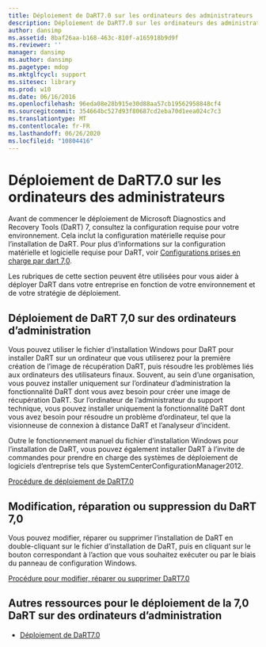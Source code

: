 ```yaml
---
title: Déploiement de DaRT7.0 sur les ordinateurs des administrateurs
description: Déploiement de DaRT7.0 sur les ordinateurs des administrateurs
author: dansimp
ms.assetid: 8baf26aa-b168-463c-810f-a165918b9d9f
ms.reviewer: ''
manager: dansimp
ms.author: dansimp
ms.pagetype: mdop
ms.mktglfcycl: support
ms.sitesec: library
ms.prod: w10
ms.date: 06/16/2016
ms.openlocfilehash: 96eda08e28b915e30d88aa57cb19562958848cf4
ms.sourcegitcommit: 354664bc527d93f80687cd2eba70d1eea024c7c3
ms.translationtype: MT
ms.contentlocale: fr-FR
ms.lasthandoff: 06/26/2020
ms.locfileid: "10804416"
---
```

# Déploiement de DaRT7.0 sur les ordinateurs des administrateurs


Avant de commencer le déploiement de Microsoft Diagnostics and Recovery Tools (DaRT) 7, consultez la configuration requise pour votre environnement. Cela inclut la configuration matérielle requise pour l’installation de DaRT. Pour plus d’informations sur la configuration matérielle et logicielle requise pour DaRT, voir [Configurations prises en charge par dart 7,0](dart-70-supported-configurations-dart-7.md).

Les rubriques de cette section peuvent être utilisées pour vous aider à déployer DaRT dans votre entreprise en fonction de votre environnement et de votre stratégie de déploiement.

## Déploiement de DaRT 7,0 sur des ordinateurs d’administration


Vous pouvez utiliser le fichier d’installation Windows pour DaRT pour installer DaRT sur un ordinateur que vous utiliserez pour la première création de l’image de récupération DaRT, puis résoudre les problèmes liés aux ordinateurs des utilisateurs finaux. Souvent, au sein d’une organisation, vous pouvez installer uniquement sur l’ordinateur d’administration la fonctionnalité DaRT dont vous avez besoin pour créer une image de récupération DaRT. Sur l’ordinateur de l’administrateur du support technique, vous pouvez installer uniquement la fonctionnalité DaRT dont vous avez besoin pour résoudre un problème d’ordinateur, tel que la visionneuse de connexion à distance DaRT et l’analyseur d’incident.

Outre le fonctionnement manuel du fichier d’installation Windows pour l’installation de DaRT, vous pouvez également installer DaRT à l’invite de commandes pour prendre en charge des systèmes de déploiement de logiciels d’entreprise tels que SystemCenterConfigurationManager2012.

[Procédure de déploiement de DaRT7.0](how-to-deploy-dart-70.md)

## Modification, réparation ou suppression du DaRT 7,0


Vous pouvez modifier, réparer ou supprimer l’installation de DaRT en double-cliquant sur le fichier d’installation de DaRT, puis en cliquant sur le bouton correspondant à l’action que vous souhaitez exécuter ou par le biais du panneau de configuration Windows.

[Procédure pour modifier, réparer ou supprimer DaRT7.0](how-to-change-repair-or-remove-dart-70.md)

## Autres ressources pour le déploiement de la 7,0 DaRT sur des ordinateurs d’administration


-   [Déploiement de DaRT7.0](deploying-dart-70-new-ia.md)

 

 





